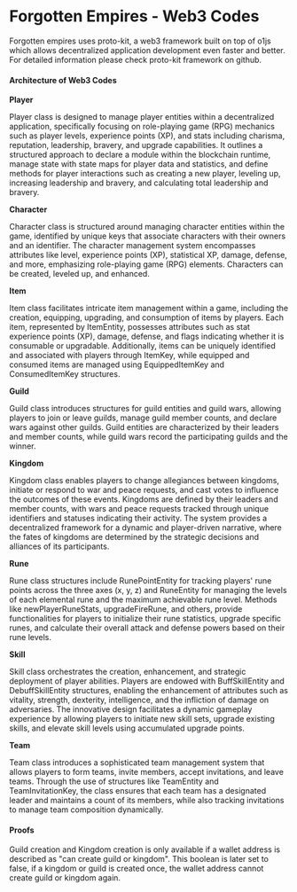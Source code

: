 # Forgotten Empires - Web3 Codes

Forgotten empires uses proto-kit, a web3 framework built on top of o1js which allows decentralized application development even faster and better. For detailed information please check proto-kit framework on github.

#### Architecture of Web3 Codes

**Player**

Player class is designed to manage player entities within a decentralized application, specifically focusing on role-playing game (RPG) mechanics such as player levels, experience points (XP), and stats including charisma, reputation, leadership, bravery, and upgrade capabilities. It outlines a structured approach to declare a module within the blockchain runtime, manage state with state maps for player data and statistics, and define methods for player interactions such as creating a new player, leveling up, increasing leadership and bravery, and calculating total leadership and bravery.

**Character**

Character class is structured around managing character entities within the game, identified by unique keys that associate characters with their owners and an identifier. The character management system encompasses attributes like level, experience points (XP), statistical XP, damage, defense, and more, emphasizing role-playing game (RPG) elements. Characters can be created, leveled up, and enhanced.

**Item**

Item class facilitates intricate item management within a game, including the creation, equipping, upgrading, and consumption of items by players. Each item, represented by ItemEntity, possesses attributes such as stat experience points (XP), damage, defense, and flags indicating whether it is consumable or upgradable. Additionally, items can be uniquely identified and associated with players through ItemKey, while equipped and consumed items are managed using EquippedItemKey and ConsumedItemKey structures.

**Guild**

Guild class introduces structures for guild entities and guild wars, allowing players to join or leave guilds, manage guild member counts, and declare wars against other guilds. Guild entities are characterized by their leaders and member counts, while guild wars record the participating guilds and the winner.

**Kingdom**

Kingdom class enables players to change allegiances between kingdoms, initiate or respond to war and peace requests, and cast votes to influence the outcomes of these events. Kingdoms are defined by their leaders and member counts, with wars and peace requests tracked through unique identifiers and statuses indicating their activity. The system provides a decentralized framework for a dynamic and player-driven narrative, where the fates of kingdoms are determined by the strategic decisions and alliances of its participants.

**Rune**

Rune class structures include RunePointEntity for tracking players' rune points across the three axes (x, y, z) and RuneEntity for managing the levels of each elemental rune and the maximum achievable rune level. Methods like newPlayerRuneStats, upgradeFireRune, and others, provide functionalities for players to initialize their rune statistics, upgrade specific runes, and calculate their overall attack and defense powers based on their rune levels.

**Skill**

Skill class orchestrates the creation, enhancement, and strategic deployment of player abilities. Players are endowed with BuffSkillEntity and DebuffSkillEntity structures, enabling the enhancement of attributes such as vitality, strength, dexterity, intelligence, and the infliction of damage on adversaries. The innovative design facilitates a dynamic gameplay experience by allowing players to initiate new skill sets, upgrade existing skills, and elevate skill levels using accumulated upgrade points.

**Team**

Team class introduces a sophisticated team management system that allows players to form teams, invite members, accept invitations, and leave teams. Through the use of structures like TeamEntity and TeamInvitationKey, the class ensures that each team has a designated leader and maintains a count of its members, while also tracking invitations to manage team composition dynamically.

#### Proofs

Guild creation and Kingdom creation is only available if a wallet address is described as "can create guild or kingdom". This boolean is later set to false, if a kingdom or guild is created once, the wallet address cannot create guild or kingdom again.